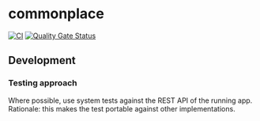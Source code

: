 # commonplace

[![CI](https://github.com/sandro-h/commonplace/actions/workflows/ci.yml/badge.svg)](https://github.com/sandro-h/commonplace/actions/workflows/ci.yml)
[![Quality Gate Status](https://sonarcloud.io/api/project_badges/measure?project=sandro-h_commonplace&metric=alert_status)](https://sonarcloud.io/summary/new_code?id=sandro-h_commonplace)

## Development

### Testing approach

Where possible, use system tests against the REST API of the running app. Rationale: this makes the test portable against other implementations.
